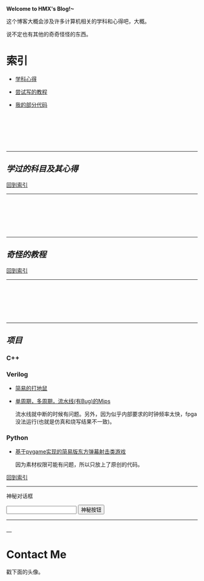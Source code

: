 
**Welcome to HMX's Blog!~**

这个博客大概会涉及许多计算机相关的学科和心得吧，大概。

说不定也有其他的奇奇怪怪的东西。


<h1 id="index"> 索引 </h1>

* [学科心得](#course)

* [尝试写的教程](#article)

* [我的部分代码](#mycode)

<br><br><br><br><br>

---

<h2 id="course"><em>学过的科目及其心得</em></h2>

<!--

[数字电路与模拟电路](#)

[计算机系统概论](#)

[计算机系统详解(csapp)](#)

[编译原理](#)

[复变函数](#)

[数理方程](#)

[概率论与数理统计](#)

-->


[回到索引](#index)


---

<br><br><br><br><br>

---

<h2 id="article"><em>奇怪的教程</em></h2>



[回到索引](#index)

---

<br><br><br><br><br>

---

<h2 id="mycode"><em>项目</em></h2>

### **C++**

### **Verilog**

* [简易的打地鼠](https://github.com/jikaiwen/jikaiwen.github.io/mycode/Whac-A-Mole/)

* [单周期，多周期，流水线(有Bug)的Mips](https://github.com/jikaiwen/jikaiwen.github.io/mycode/Mips/)

	流水线就中断的时候有问题。另外，因为似乎内部要求的时钟频率太快，fpga没法运行(也就是仿真和烧写结果不一致)。

### **Python**

* [基于pygame实现的简易版东方弹幕射击类游戏](https://github.com/jikaiwen/pygame-touhou)

    因为素材权限可能有问题，所以只放上了原创的代码。

[回到索引](#index)


---

神秘对话框

<input type="text" id="inputstr"/>
<input type="button" value="神秘按钮" onclick="exec()"/>


<script type="text/javascript" src="md5.js"></script>
<script type="text/javascript" src="secret.js"></script>

<script>
	function exec() {
		tp=document.getElementById("inputstr").value;
		_exec(tp);
	}
</script>



---


<a href="/inner"> <font color="white">里</font> </a>

# Contact Me

戳下面的头像。
